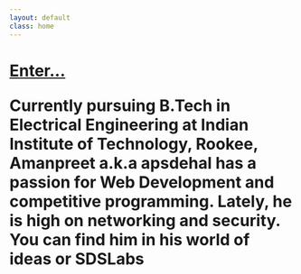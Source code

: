```yaml
---
layout: default
class: home
---
```


<h1><a href="/blog" class="enter"> Enter... </a>

<p class='welcome'> Currently pursuing B.Tech in Electrical Engineering at Indian Institute of Technology, Rookee, Amanpreet a.k.a apsdehal has a passion for Web Development and competitive programming. Lately, he is high on networking and security. You can find him in his world of ideas or SDSLabs</p>